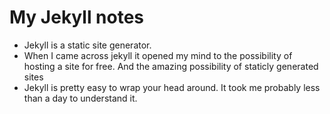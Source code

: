 # My Jekyll notes
- Jekyll is a static site generator.
- When I came across jekyll it opened my mind to the possibility of hosting a site for free. And the amazing possibility of staticly generated sites
- Jekyll is pretty easy to wrap your head around. It took me probably less than a day to understand it. 